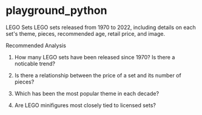# playground_python

LEGO Sets
LEGO sets released from 1970 to 2022, including details on each set's theme, pieces, recommended age, retail price, and image.

Recommended Analysis
1. How many LEGO sets have been released since 1970? Is there a noticable trend?

2. Is there a relationship between the price of a set and its number of pieces?

3. Which has been the most popular theme in each decade?

4. Are LEGO minifigures most closely tied to licensed sets?
